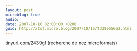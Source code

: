 ```yaml
---
layout: post
microblog: true
audio: 
date: 2007-10-16 02:00:00 +0200
guid: http://xtof.micro.blog/2007/10/16/t339055662.html
---
```

[tinyurl.com/2439gf](http://tinyurl.com/2439gf) (recherche de nez microformats)
